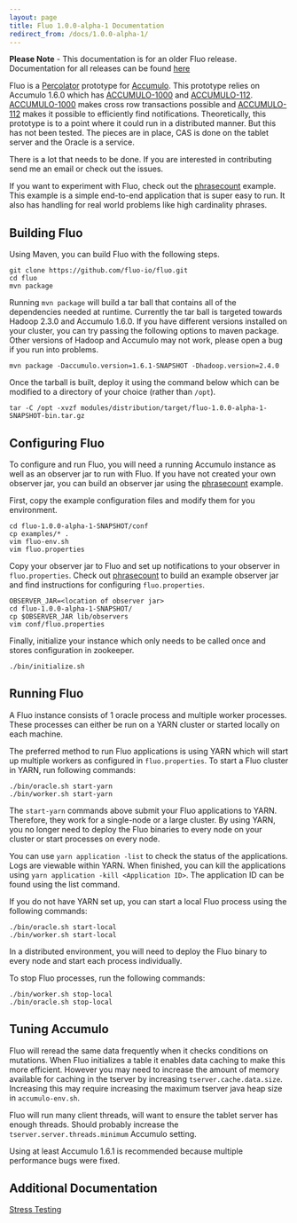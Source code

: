 ```yaml
---
layout: page
title: Fluo 1.0.0-alpha-1 Documentation
redirect_from: /docs/1.0.0-alpha-1/
---
```


**Please Note** - This documentation is for an older Fluo release.  Documentation for all
releases can be found [here](/docs/)

Fluo is a [Percolator][2] prototype for [Accumulo][1].  This prototype relies on 
Accumulo 1.6.0 which has [ACCUMULO-1000][3] and [ACCUMULO-112][5].
[ACCUMULO-1000][3] makes cross row transactions possible and  [ACCUMULO-112][5]
makes it possible to efficiently find notifications.  Theoretically, this
prototype is to a point where it could run in a distributed manner.  But this
has not been tested.  The pieces are in place, CAS is done on the tablet server
and the Oracle is a service.  

There is a lot that needs to be done.  If you are interested in contributing
send me an email or check out the issues.

If you want to experiment with Fluo, check out the [phrasecount][7] example.
This example is a simple end-to-end application that is super easy to run.  It
also has handling for real world problems like high cardinality phrases.

Building Fluo
-----------------

Using Maven, you can build Fluo with the following steps.

    git clone https://github.com/fluo-io/fluo.git
    cd fluo
    mvn package

Running `mvn package` will build a tar ball that contains all of the
dependencies needed at runtime.  Currently the tar ball is targeted towards
Hadoop 2.3.0 and Accumulo 1.6.0.  If you have different versions installed on
your cluster, you can try passing the following options to maven package.
Other versions of Hadoop and Accumulo may not work, please open a bug if you
run into problems.

    mvn package -Daccumulo.version=1.6.1-SNAPSHOT -Dhadoop.version=2.4.0

Once the tarball is built, deploy it using the command below which can be modified
to a directory of your choice (rather than `/opt`).

    tar -C /opt -xvzf modules/distribution/target/fluo-1.0.0-alpha-1-SNAPSHOT-bin.tar.gz

Configuring Fluo
--------------------

To configure and run Fluo, you will need a running Accumulo instance as well 
as an observer jar to run with Fluo.  If you have not created your own observer
jar, you can build an observer jar using the [phrasecount][7] example.

First, copy the example configuration files and modify them for you environment.

    cd fluo-1.0.0-alpha-1-SNAPSHOT/conf
    cp examples/* .
    vim fluo-env.sh
    vim fluo.properties

Copy your observer jar to Fluo and set up notifications to your observer in
 `fluo.properties`.  Check out [phrasecount][7] to build an example observer
 jar and find instructions for configuring `fluo.properties`.

    OBSERVER_JAR=<location of observer jar>
    cd fluo-1.0.0-alpha-1-SNAPSHOT/
    cp $OBSERVER_JAR lib/observers
    vim conf/fluo.properties

Finally, initialize your instance which only needs to be called once and stores
 configuration in zookeeper.

    ./bin/initialize.sh

Running Fluo
----------------

A Fluo instance consists of 1 oracle process and multiple worker processes.
These processes can either be run on a YARN cluster or started locally on each
machine.

The preferred method to run Fluo applications is using YARN which will start
up multiple workers as configured in `fluo.properties`.  To start a Fluo cluster 
in YARN, run following commands:

    ./bin/oracle.sh start-yarn
    ./bin/worker.sh start-yarn

The `start-yarn` commands above submit your Fluo applications to YARN.  Therefore, 
they work for a single-node or a large cluster.  By using YARN, you no longer need 
to deploy the Fluo binaries to every node on your cluster or start processes on 
every node.

You can use `yarn application -list` to check the status of the applications. 
Logs are viewable within YARN.  When finished, you can kill the applications
using `yarn application -kill <Application ID>`.  The application ID can be
found using the list command.

If you do not have YARN set up, you can start a local Fluo process using
the following commands:

    ./bin/oracle.sh start-local
    ./bin/worker.sh start-local

In a distributed environment, you will need to deploy the Fluo binary to 
every node and start each process individually.

To stop Fluo processes, run the following commands:

    ./bin/worker.sh stop-local
    ./bin/oracle.sh stop-local

Tuning Accumulo
---------------

Fluo will reread the same data frequently when it checks conditions on
mutations.   When Fluo initializes a table it enables data caching to make
this more efficient.  However you may need to increase the amount of memory
available for caching in the tserver by increasing `tserver.cache.data.size`.
Increasing this may require increasing the maximum tserver java heap size in
`accumulo-env.sh`.  

Fluo will run many client threads, will want to ensure the tablet server
has enough threads.  Should probably increase the
`tserver.server.threads.minimum` Accumulo setting.

Using at least Accumulo 1.6.1 is recommended because multiple performance bugs
were fixed.

Additional Documentation
------------------------

[Stress Testing](stress/)


[1]: http://accumulo.apache.org
[2]: http://research.google.com/pubs/pub36726.html
[3]: https://issues.apache.org/jira/browse/ACCUMULO-1000
[5]: https://issues.apache.org/jira/browse/ACCUMULO-112
[7]: https://github.com/fluo-io/phrasecount
